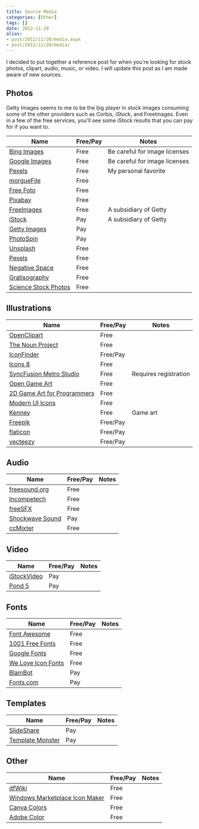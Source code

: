```yaml
---
title: Source Media
categories: [Other]
tags: []
date: 2012-11-20
alias:
- post/2012/11/20/media.aspx
- post/2012/11/20/media/
---
```


I decided to put together a reference post for when you're looking for stock photos, clipart, audio, music, or video. I will update this post as I am made aware of new sources.

## Photos
Getty Images seems to me to be the big player in stock images consuming some of the other providers such as Corbis, iStock, and FreeImages. Even in a few of the free services, you'll see some iStock results that you can pay for if you want to.

Name | Free/Pay | Notes
--- | --- | --- 
[Bing Images](http://images.bing.com) | Free | Be careful for image licenses
[Google Images](http://images.google.com) | Free | Be careful for image licenses
[Pexels](http://pexels.com) | Free | My personal favorite
[morgueFile](http://www.morguefile.com) | Free 
[Free Foto](http://www.freefoto.com) | Free 
[Pixabay](http://pixabay.com) | Free 
[FreeImages](http://www.freeimages.com) | Free | A subsidiary of Getty
[iStock](http://www.istockphoto.com) | Pay | A subsidiary of Getty
[Getty Images](http://www.gettyimages.com) | Pay
[PhotoSpin](http://www.photospin.com) | Pay 
[Unsplash](http://unsplash.com) | Free
[Pexels](https://www.pexels.com/) | Free
[Negative Space](https://negativespace.co) | Free
[Gratisography](https://gratisography.com/) | Free
[Science Stock Photos](http://sciencestockphotos.com) | Free


## Illustrations
Name | Free/Pay | Notes
--- | --- | --- 
[OpenClipart](http://openclipart.org) | Free 
[The Noun Project](http://thenounproject.com) | Free 
[IconFinder](http://www.iconfinder.com) | Free/Pay 
[Icons 8](http://www.icons8.com/) | Free 
[SyncFusion Metro Studio](http://www.syncfusion.com/downloads/metrostudio) | Free | Requires registration
[Open Game Art](http://opengameart.org) | Free 
[2D Game Art for Programmers](http://2dgameartforprogrammers.blogspot.com) | Free 
[Modern UI Icons](http://modernuiicons.com/) | Free 
[Kenney](http://www.kenney.nl/assets) | Free | Game art
[Freepik](http://freepik.com/) | Free/Pay
[flaticon](http://flaticon.com/) | Free/Pay
[vecteezy](http://vecteezy.com/) | Free/Pay 

## Audio
Name | Free/Pay | Notes
--- | --- | --- 
[freesound.org](http://www.freesound.org/browse) | Free 
[Incompetech](http://incompetech.com/music/royalty-free) | Free 
[freeSFX](http://www.freesfx.co.uk/) | Free 
[Shockwave Sound](http://www.shockwave-sound.com/) | Pay 
[ccMixter](http://ccmixter.org/) | Free 

## Video
Name | Free/Pay | Notes
--- | --- | --- 
[iStockVideo](http://www.istockvideo.com/) | Pay 
[Pond 5](http://pond5.com) | Pay

## Fonts
Name | Free/Pay | Notes
--- | --- | --- 
[Font Awesome](http://fontawesome.io/icons) | Free 
[1001 Free Fonts](http://1001freefonts.com) | Free 
[Google Fonts](http://www.google.com/fonts/) | Free 
[We Love Icon Fonts](http://weloveiconfonts.com) | Free
[BlamBot](http://www.blambot.com) | Pay 
[Fonts.com](http://www.fonts.com) | Pay 

## Templates
Name | Free/Pay | Notes
--- | --- | ---
[SlideShare](http://slideshare.net) | Pay
[Template Monster](http://templatemonster.com) | Pay

## Other
Name | Free/Pay | Notes
--- | --- | ---
[dfWiki](http://dfwiki.devfish.net/Default.aspx?Page=Icons&amp;NS=technology) | Free
[Windows Marketplace Icon Maker](http://github.com/DavidBurela/WindowsMarketplaceIconMaker) | Free
[Canva Colors](http://canva.com/colors) | Free
[Adobe Color](https://color.adobe.com/create/color-wheel) | Free